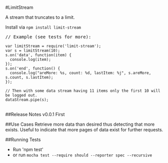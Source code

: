 #LimitStream

A stream that truncates to a limit.

Install via <code>npm install limit-stream</code>

<pre>
// Example (see tests for more):
<code>
var limitStream = require('limit-stream');
var s = limitStream(10);
s.on('data', function(item) {
  console.log(item);
});
s.on('end', function() {
  console.log("areMore: %s, count: %d, lastItem: %j", s.areMore, s.count, s.lastItem);
});

// Then with some data stream having 11 items only the first 10 will be logged out.
dataStream.pipe(s);
</code>
</pre>


##Release Notes
v0.0.1 First

##Use Cases
Retrieve more data than desired thus detecting that more exists. Useful to indicate that more pages of data
exist for further requests.

##Running Tests

* Run 'npm test'
* or run `mocha test --require should --reporter spec --recursive`
